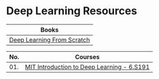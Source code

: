 # Deep Learning Resources

| Books    |
| -------- | 
|[Deep Learning From Scratch](https://github.com/Nyur-AI/Coding-Resources/blob/main/Deep%20Learning/Books/Deep%20Learning%20from%20Scratch.pdf)|

| No.| Courses    |
|-------- | -------- | 
| 01.| [MIT Introduction to Deep Learning - 6.S191](https://www.youtube.com/playlist?list=PLtBw6njQRU-rwp5__7C0oIVt26ZgjG9NI)|